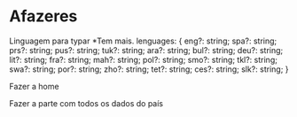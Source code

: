 # Afazeres
Linguagem para typar *Tem mais.
lenguages: {
  eng?: string;
  spa?: string;
  prs?: string;
  pus?: string;
  tuk?: string;
  ara?: string;
  bul?: string;
  deu?: string;
  lit?: string;
  fra?: string;
  mah?: string;
  pol?: string;
  smo?: string;
  tkl?: string;
  swa?: string;
  por?: string;
  zho?: string;
  tet?: string;
  ces?: string;
  slk?: string;
}

Fazer a home

Fazer a parte com todos os dados do país